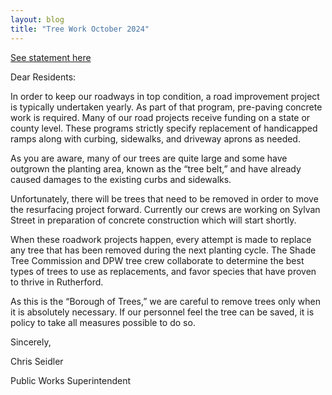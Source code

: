 ```yaml
---
layout: blog
title: "Tree Work October 2024"
---
```


[See statement here](https://storage.googleapis.com/static.rutherford-nj.com/public-works/Posts/Tree%20letter%20for%20residents%20102224_Sylvan.pdf)


Dear Residents: 

In order to keep our roadways in top condition, a road improvement project is typically undertaken yearly. As part of that program, pre-paving concrete work is required. Many of our road projects receive funding on a state or county level. These programs strictly specify replacement of handicapped ramps along with curbing, sidewalks, and driveway aprons as needed. 

As you are aware, many of our trees are quite large and some have outgrown the planting area, known as the “tree belt,” and have already caused damages to the existing curbs and sidewalks.  
 
Unfortunately, there will be trees that need to be removed in order to move the resurfacing project forward. Currently our crews are working on Sylvan Street in preparation of concrete construction which will start shortly. 
 
When these roadwork projects happen, every attempt is made to replace any tree that has been removed during the next planting cycle. The Shade Tree Commission and DPW tree crew collaborate to determine the best types of trees to use as replacements, and favor species that have proven to thrive in Rutherford. 
 
As this is the “Borough of Trees,” we are careful to remove trees only when it is absolutely necessary. If our personnel feel the tree can be saved, it is policy to take all measures possible to do so. 

Sincerely, 

Chris Seidler

Public Works Superintendent

